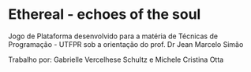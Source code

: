 # Ethereal - echoes of the soul
Jogo de Plataforma desenvolvido para a matéria de Técnicas de Programação - UTFPR sob a orientação do prof. Dr Jean Marcelo Simão



Trabalho por: Gabrielle Vercelhese Schultz e Michele Cristina Otta
